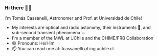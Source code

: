 ### Hi there 👋🏼

I'm Tomás Cassanelli, Astronomer and Prof. at Universidad de Chile!

- My interests are optical and radio astonomy, their instruments 🔭, and sub-second transient phenomena 💥
- I'm a member of the MWL at UChile and the CHIME/FRB Collaboration
- 😄 Pronouns: He/Him
- 📫 You can reach me at: tcassanelli _at_ ing.uchile.cl

<!--
**tcassanelli/tcassanelli** is a ✨ _special_ ✨ repository because its `README.md` (this file) appears on your GitHub profile.

Here are some ideas to get you started:

- 🔭 I’m currently working on ...
- 🌱 I’m currently learning ...
- 👯 I’m looking to collaborate on ...
- 🤔 I’m looking for help with ...
- 💬 Ask me about ...
- 📫 How to reach me: ...
- 😄 Pronouns: ...
- ⚡ Fun fact: ...
-->
